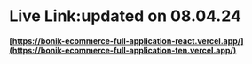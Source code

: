 # Live Link:updated on 08.04.24
#### [https://bonik-ecommerce-full-application-react.vercel.app/](https://bonik-ecommerce-full-application-ten.vercel.app/)
